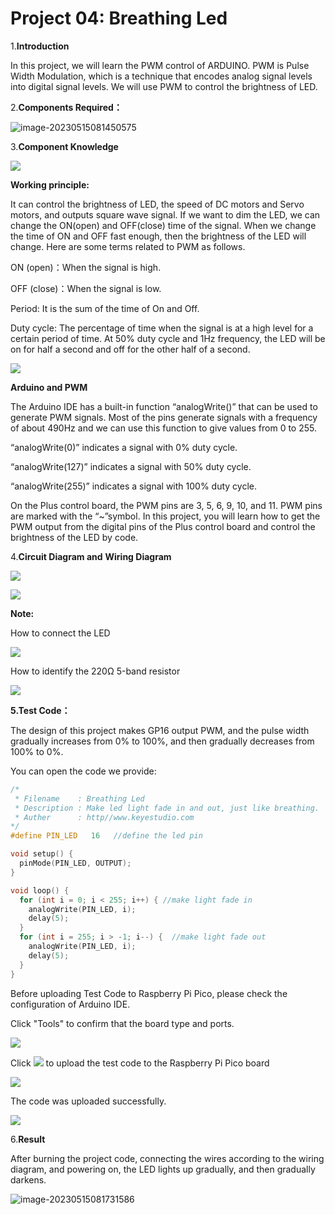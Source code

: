 # Project 04: Breathing Led

1.**Introduction**

In this project, we will learn the PWM control of ARDUINO. PWM is Pulse Width Modulation, which is a technique that encodes analog signal levels into digital signal levels. We will use PWM to control the brightness of LED.

2.**Components Required：**

![image-20230515081450575](media/image-20230515081450575.png)

3.**Component Knowledge**

![](../media/6549bdbfd4e7b6b2b341012105d655e8.png)

**Working principle:** 

It can control the brightness of LED, the speed of DC motors and Servo motors, and outputs square wave signal. If we want to dim the LED, we can change the ON(open) and OFF(close) time of the signal. When we change the time of ON and OFF fast enough, then the brightness of the LED will change. Here are some terms related to PWM as follows.

ON (open)：When the signal is high.

OFF (close)：When the signal is low.

Period: It is the sum of the time of On and Off.

Duty cycle: The percentage of time when the signal is at a high level for a certain period of time. At 50% duty cycle and 1Hz frequency, the LED will be on for half a second and off for the other half of a second.

![](../media/a439e1bd8a4578b43b7188c821d58594.jpeg)

**Arduino and PWM**

The Arduino IDE has a built-in function “analogWrite()” that can be used to generate PWM signals. Most of the pins generate signals with a frequency of about 490Hz and we can use this function to give values from 0 to 255.

“analogWrite(0)” indicates a signal with 0% duty cycle.

“analogWrite(127)” indicates a signal with 50% duty cycle.

“analogWrite(255)” indicates a signal with 100% duty cycle. 

On the Plus control board, the PWM pins are 3, 5, 6, 9, 10, and 11. PWM pins are marked with the “\~”symbol. In this project, you will learn how to get the PWM output from the digital pins of the Plus control board and control the brightness of the LED by code.



4.**Circuit Diagram and** **Wiring Diagram**

![](../media/cb069d7553d861e3293d8bdbe85bbd05.png)

![](../media/898285da10fa9b39e52a02bc68758d27.png)

**Note:**

How to connect the LED

![](../media/42ff6f405dfa128593827de5aa03e94b.png)

How to identify the 220Ω 5-band resistor

![](../media/55c0199544e9819328f6d5778f10d7d0.png)

**5.Test Code：**

The design of this project makes GP16 output PWM, and the pulse width gradually increases from 0% to 100%, and then gradually decreases from 100% to 0%.

You can open the code we provide:


```c
/*
 * Filename    : Breathing Led
 * Description : Make led light fade in and out, just like breathing.
 * Auther      : http//www.keyestudio.com
*/
#define PIN_LED   16   //define the led pin

void setup() {
  pinMode(PIN_LED, OUTPUT);
}

void loop() {
  for (int i = 0; i < 255; i++) { //make light fade in
    analogWrite(PIN_LED, i);
    delay(5);
  }
  for (int i = 255; i > -1; i--) {  //make light fade out
    analogWrite(PIN_LED, i);
    delay(5);
  }
}
```


Before uploading Test Code to Raspberry Pi Pico, please check the configuration of Arduino IDE.

Click "Tools" to confirm that the board type and ports.

![](../media/860295b49ac07b72ad9446668d36dbad.png)

Click ![](/media/b0d41283bf5ae66d2d5ab45db15331ba.png) to upload the test code to the Raspberry Pi Pico board

![](../media/5a55b36b6cab6994b21391d3af53058c.png)

The code was uploaded successfully.

![](../media/bd515e04ca72e8eba1b6a046131d5e0a.png)

6.**Result**

After burning the project code, connecting the wires according to the wiring diagram, and powering on, the LED lights up gradually, and then gradually darkens.

![image-20230515081731586](media/image-20230515081731586.png)
